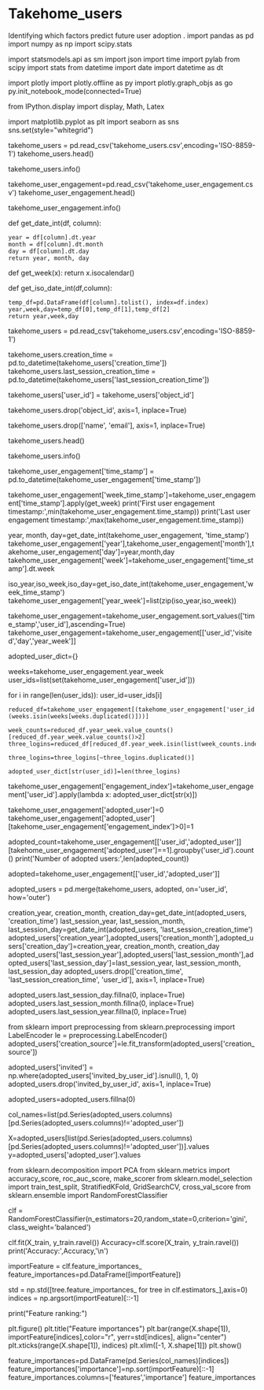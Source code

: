 # Takehome_users
Identifying which factors predict future user adoption . 
import pandas as pd
import numpy as np
import scipy.stats

import statsmodels.api as sm
import json
import time
import pylab
from scipy import stats
from datetime import date
import datetime as dt

import plotly
import plotly.offline as py
import plotly.graph_objs as go
py.init_notebook_mode(connected=True)

from IPython.display import display, Math, Latex

import matplotlib.pyplot as plt
import seaborn as sns
sns.set(style="whitegrid")

takehome_users = pd.read_csv('takehome_users.csv',encoding='ISO-8859-1')
takehome_users.head()

takehome_users.info()

takehome_user_engagement=pd.read_csv('takehome_user_engagement.csv')
takehome_user_engagement.head()

takehome_user_engagement.info()

def get_date_int(df, column):
  
    year = df[column].dt.year
    month = df[column].dt.month
    day = df[column].dt.day
    return year, month, day

def get_week(x): return x.isocalendar()

def get_iso_date_int(df,column):
    
    temp_df=pd.DataFrame(df[column].tolist(), index=df.index)
    year,week,day=temp_df[0],temp_df[1],temp_df[2]
    return year,week,day

takehome_users = pd.read_csv('takehome_users.csv',encoding='ISO-8859-1')

takehome_users.creation_time = pd.to_datetime(takehome_users['creation_time'])
takehome_users.last_session_creation_time = pd.to_datetime(takehome_users['last_session_creation_time'])

takehome_users['user_id'] = takehome_users['object_id']

takehome_users.drop('object_id', axis=1, inplace=True)

takehome_users.drop(['name', 'email'], axis=1, inplace=True)

takehome_users.head()

takehome_users.info()


takehome_user_engagement['time_stamp'] = pd.to_datetime(takehome_user_engagement['time_stamp'])

takehome_user_engagement['week_time_stamp']=takehome_user_engagement['time_stamp'].apply(get_week)
print('First user engagement timestamp:',min(takehome_user_engagement.time_stamp))
print('Last user engagement timestamp:',max(takehome_user_engagement.time_stamp))


year, month, day=get_date_int(takehome_user_engagement, 'time_stamp')
takehome_user_engagement['year'],takehome_user_engagement['month'],takehome_user_engagement['day']=year,month,day
takehome_user_engagement['week']=takehome_user_engagement['time_stamp'].dt.week

iso_year,iso_week,iso_day=get_iso_date_int(takehome_user_engagement,'week_time_stamp')
takehome_user_engagement['year_week']=list(zip(iso_year,iso_week))

takehome_user_engagement=takehome_user_engagement.sort_values(['time_stamp','user_id'],ascending=True)
takehome_user_engagement=takehome_user_engagement[['user_id','visited','day','year_week']]


adopted_user_dict={}

weeks=takehome_user_engagement.year_week
user_ids=list(set(takehome_user_engagement['user_id']))

for i in range(len(user_ids)):
    user_id=user_ids[i]
    
    reduced_df=takehome_user_engagement[(takehome_user_engagement['user_id']==user_id)&(weeks.isin(weeks[weeks.duplicated()]))]
    
    week_counts=reduced_df.year_week.value_counts()[reduced_df.year_week.value_counts()>2]
    three_logins=reduced_df[reduced_df.year_week.isin(list(week_counts.index))]
    
    three_logins=three_logins[~three_logins.duplicated()]
    
    adopted_user_dict[str(user_id)]=len(three_logins)
    

takehome_user_engagement['engagement_index']=takehome_user_engagement['user_id'].apply(lambda x: adopted_user_dict[str(x)])

takehome_user_engagement['adopted_user']=0
takehome_user_engagement['adopted_user'][takehome_user_engagement['engagement_index']>0]=1

adopted_count=takehome_user_engagement[['user_id','adopted_user']][takehome_user_engagement['adopted_user']==1].groupby('user_id').count()
print('Number of adopted users:',len(adopted_count))


adopted=takehome_user_engagement[['user_id','adopted_user']]

adopted_users = pd.merge(takehome_users, adopted, on='user_id', how='outer')

creation_year, creation_month, creation_day=get_date_int(adopted_users, 'creation_time')
last_session_year, last_session_month, last_session_day=get_date_int(adopted_users, 'last_session_creation_time')
adopted_users['creation_year'],adopted_users['creation_month'],adopted_users['creation_day']=creation_year, creation_month, creation_day
adopted_users['last_session_year'],adopted_users['last_session_month'],adopted_users['last_session_day']=last_session_year, last_session_month, last_session_day
adopted_users.drop(['creation_time', 'last_session_creation_time', 'user_id'], axis=1, inplace=True)

adopted_users.last_session_day.fillna(0, inplace=True)
adopted_users.last_session_month.fillna(0, inplace=True)
adopted_users.last_session_year.fillna(0, inplace=True)


from sklearn import preprocessing 
from sklearn.preprocessing import LabelEncoder
le = preprocessing.LabelEncoder()
adopted_users['creation_source']=le.fit_transform(adopted_users['creation_source'])

adopted_users['invited'] = np.where(adopted_users['invited_by_user_id'].isnull(), 1, 0)
adopted_users.drop('invited_by_user_id', axis=1, inplace=True)

adopted_users=adopted_users.fillna(0)

col_names=list(pd.Series(adopted_users.columns)[pd.Series(adopted_users.columns)!='adopted_user'])

X=adopted_users[list(pd.Series(adopted_users.columns)[pd.Series(adopted_users.columns)!='adopted_user'])].values
y=adopted_users['adopted_user'].values


from sklearn.decomposition import PCA
from sklearn.metrics import accuracy_score, roc_auc_score, make_scorer
from sklearn.model_selection import train_test_split, StratifiedKFold, GridSearchCV, cross_val_score
from sklearn.ensemble import RandomForestClassifier

clf = RandomForestClassifier(n_estimators=20,random_state=0,criterion='gini', class_weight='balanced')

clf.fit(X_train, y_train.ravel())
Accuracy=clf.score(X_train, y_train.ravel())
print('Accuracy:',Accuracy,'\n')

importFeature = clf.feature_importances_
feature_importances=pd.DataFrame([importFeature])

std = np.std([tree.feature_importances_ for tree in clf.estimators_],axis=0)
indices = np.argsort(importFeature)[::-1]


print("Feature ranking:")


plt.figure()
plt.title("Feature importances")
plt.bar(range(X.shape[1]), importFeature[indices],color="r", yerr=std[indices], align="center")
plt.xticks(range(X.shape[1]), indices)
plt.xlim([-1, X.shape[1]])
plt.show()

feature_importances=pd.DataFrame(pd.Series(col_names)[indices])
feature_importances['importance']=np.sort(importFeature)[::-1]
feature_importances.columns=['features','importance']
feature_importances
